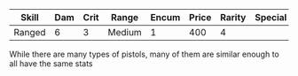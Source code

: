 | Skill  | Dam | Crit | Range  | Encum | Price | Rarity | Special |
| ------ | --- | ---- | ------ | ----- | ----- | ------ | ------- |
| Ranged | 6   | 3    | Medium | 1     | 400   | 4      |         |

While there are many types of pistols, many of them are similar enough to all have the same stats